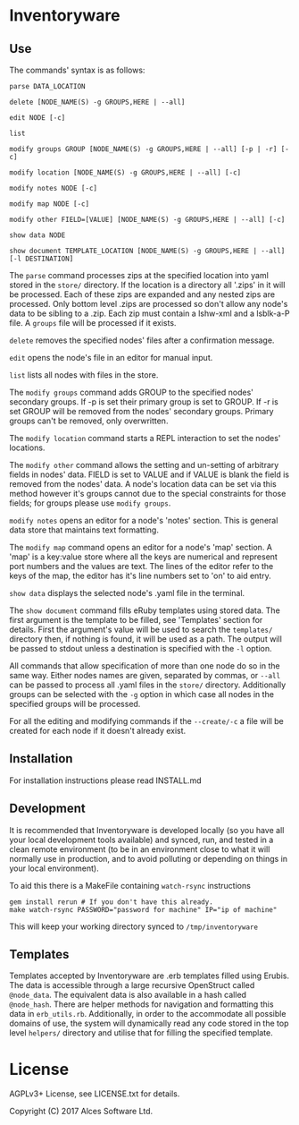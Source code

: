 # Inventoryware

## Use

The commands' syntax is as follows:
```
parse DATA_LOCATION

delete [NODE_NAME(S) -g GROUPS,HERE | --all]

edit NODE [-c]

list

modify groups GROUP [NODE_NAME(S) -g GROUPS,HERE | --all] [-p | -r] [-c]

modify location [NODE_NAME(S) -g GROUPS,HERE | --all] [-c]

modify notes NODE [-c]

modify map NODE [-c]

modify other FIELD=[VALUE] [NODE_NAME(S) -g GROUPS,HERE | --all] [-c]

show data NODE

show document TEMPLATE_LOCATION [NODE_NAME(S) -g GROUPS,HERE | --all] [-l DESTINATION]

```

The `parse` command processes zips at the specified location into yaml stored in the `store/`
directory.
If the location is a directory all '.zips' in it will be processed. Each of these zips are expanded
and any nested zips are processed. Only bottom level .zips are processed so don't allow any node's
data to be sibling to a .zip. Each zip must contain a lshw-xml and a lsblk-a-P file. A `groups`
file will be processed if it exists.

`delete` removes the specified nodes' files after a confirmation message.

`edit` opens the node's file in an editor for manual input.

`list` lists all nodes with files in the store.

The `modify groups` command adds GROUP to the specified nodes' secondary groups. If -p is set their
primary group is set to GROUP. If -r is set GROUP will be removed from the nodes' secondary groups.
Primary groups can't be removed, only overwritten.

The `modify location` command starts a REPL interaction to set the nodes' locations.

The `modify other` command allows the setting and un-setting of arbitrary fields in nodes' data.
FIELD is set to VALUE and if VALUE is blank the field is removed from the nodes' data.
A node's location data can be set via this method however it's groups cannot due to the special
constraints for those fields; for groups please use `modify groups`.

`modify notes` opens an editor for a node's 'notes' section. This is general data store that maintains text
formatting.

The `modify map` command opens an editor for a node's 'map' section. A 'map' is a key:value store where all
the keys are numerical and represent port numbers and the values are text. The lines of the editor refer to
the keys of the map, the editor has it's line numbers set to 'on' to aid entry.

`show data` displays the selected node's .yaml file in the terminal.

The `show document` command fills eRuby templates using stored data. The first argument is the template to
be filled, see 'Templates' section for details. First the argument's value will be used to search the
`templates/` directory then, if nothing is found, it will be used as a path. The output will be passed to stdout
unless a destination is specified with the `-l` option.

All commands that allow specification of more than one node do so in the same way. Either nodes names
are given, separated by commas, or `--all` can be passed to process all .yaml files in the `store/`
directory. Additionally groups can be selected with the `-g` option in which case all nodes in the
specified groups will be processed.

For all the editing and modifying commands if the `--create/-c` a file will be created for each node if it
doesn't already exist.

## Installation

For installation instructions please read INSTALL.md

## Development

It is recommended that Inventoryware is developed locally (so you have all your local
development tools available) and synced, run, and tested in a clean remote environment (to
be in an environment close to what it will normally use in production, and to avoid polluting
or depending on things in your local environment).

To aid this there is a MakeFile containing `watch-rsync` instructions
```
gem install rerun # If you don't have this already.
make watch-rsync PASSWORD="password for machine" IP="ip of machine"
```
This will keep your working directory synced to `/tmp/inventoryware`

## Templates

Templates accepted by Inventoryware are .erb templates filled using Erubis. The data is accessible through
a large recursive OpenStruct called `@node_data`. The equivalent data is also available in a hash called
`@node_hash`. There are helper methods for navigation and formatting this data in `erb_utils.rb`. Additionally,
in order to the accommodate all possible domains of use, the system will dynamically read any code stored in
the top level `helpers/` directory and utilise that for filling the specified template.

# License

AGPLv3+ License, see LICENSE.txt for details.

Copyright (C) 2017 Alces Software Ltd.
